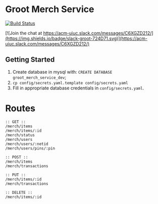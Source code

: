# Groot Merch Service

[![Build Status](https://travis-ci.org/acm-uiuc/groot-merch-service.svg?branch=master)](https://travis-ci.org/acm-uiuc/groot-merch-service)

[![Join the chat at https://acm-uiuc.slack.com/messages/C6XGZD212/](https://img.shields.io/badge/slack-groot-724D71.svg)](https://acm-uiuc.slack.com/messages/C6XGZD212/)


## Getting Started

1. Create database in mysql with: `CREATE DATABASE groot_merch_service_dev`;
2. `cp config/secrets.yaml.template config/secrets.yaml`
3. Fill in appropriate database credentials in `config/secrets.yaml`.

# Routes
```
:: GET ::
/merch/items
/merch/items/:id
/merch/status
/merch/users
/merch/users/:netid
/merch/users/pins/:pin

:: POST ::
/merch/items
/merch/transactions

:: PUT ::
/merch/items/:id
/merch/transactions

:: DELETE ::
/merch/items/:id
```
